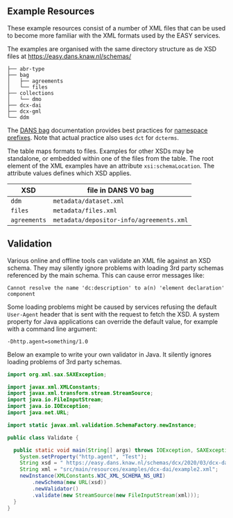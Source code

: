 Example Resources
-----------------

These example resources consist of a number of XML files that can be used
to become more familiar with the XML formats used by the EASY services.

The examples are organised with the same directory structure
as de XSD files at https://easy.dans.knaw.nl/schemas/

```
├── abr-type
├── bag
│   ├── agreements
│   └── files
├── collections
│   └── dmo
├── dcx-dai
├── dcx-gml
└── ddm
```

The [DANS bag] documentation provides best practices for [namespace prefixes].
Note that actual practice also uses `dct` for `dcterms`.

The table maps formats to files.
Examples for other XSDs may be standalone,
or embedded within one of the files from the table.
The root element of the XML examples have an attribute `xsi:schemaLocation`.
The attribute values defines which XSD applies.

| XSD          | file in DANS V0 bag                      |
|--------------|------------------------------------------|
| `ddm`        | `metadata/dataset.xml`                   |
| `files`      | `metadata/files.xml`                     |
| `agreements` | `metadata/depositor-info/agreements.xml` |

[DANS bag]: https://github.com/DANS-KNAW/dans-bagit-profile/blob/master/docs/versions/0.0.0.md#dans-bagit-profile-v0
[namespace prefixes]: https://github.com/DANS-KNAW/dans-bagit-profile/blob/master/docs/versions/0.0.0.md#xml-namespaces

Validation
----------

Various online and offline tools can validate an XML file against an XSD schema.
They may silently ignore problems with loading 3rd party schemas referenced by the main schema.
This can cause error messages like:

    Cannot resolve the name 'dc:description' to a(n) 'element declaration' component

Some loading problems might be caused by services refusing the default
`User-Agent` header that is sent with the request to fetch the XSD.
A system property for Java applications can override the default value,
for example with a command line argument:
 
    -Dhttp.agent=something/1.0
    
Below an example to write your own validator in Java.
It silently ignores loading problems of 3rd party schemas.

```java
import org.xml.sax.SAXException;

import javax.xml.XMLConstants;
import javax.xml.transform.stream.StreamSource;
import java.io.FileInputStream;
import java.io.IOException;
import java.net.URL;

import static javax.xml.validation.SchemaFactory.newInstance;

public class Validate {

  public static void main(String[] args) throws IOException, SAXException {
    System.setProperty("http.agent", "Test");
    String xsd = " https://easy.dans.knaw.nl/schemas/dcx/2020/03/dcx-dai.xsd";
    String xml = "src/main/resources/examples/dcx-dai/example2.xml";
    newInstance(XMLConstants.W3C_XML_SCHEMA_NS_URI)
        .newSchema(new URL(xsd))
        .newValidator()
        .validate(new StreamSource(new FileInputStream(xml)));
  }
}
```
